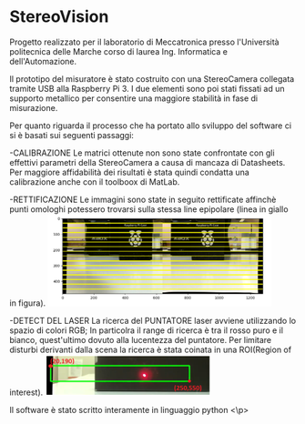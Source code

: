 # StereoVision

<p>
Progetto realizzato per il laboratorio di Meccatronica presso l'Università politecnica delle Marche 
corso di laurea Ing. Informatica e dell'Automazione.

Il prototipo del misuratore è stato costruito con una StereoCamera collegata tramite USB alla Raspberry Pi 3.
I due elementi sono poi stati fissati ad un supporto metallico per consentire una maggiore stabilità in fase di misurazione.

Per quanto riguarda il processo che ha portato allo sviluppo del software ci si è basati sui seguenti passaggi:

-CALIBRAZIONE
Le matrici ottenute non sono state confrontate con gli effettivi parametri della StereoCamera a causa di mancaza di Datasheets.
Per maggiore affidabilità dei risultati è stata quindi condatta una calibrazione anche con il toolboox di MatLab.

-RETTIFICAZIONE
Le immagini sono state in seguito rettificate affinchè punti omologhi potessero trovarsi sulla stessa line epipolare (linea in giallo in figura).
<img src="https://github.com/GiuseppeCannata/StereoVision/blob/master/imgs/Rettificazione_Imgs.PNG">

-DETECT DEL LASER
La ricerca del PUNTATORE laser avviene utilizzando lo spazio di colori RGB; In particolra il range di ricerca è tra il rosso puro e il bianco, quest'ultimo dovuto alla lucentezza del puntatore.
Per limitare disturbi derivanti dalla scena la ricerca è stata coinata in una ROI(Region of interest).
<img src="https://github.com/GiuseppeCannata/StereoVision/blob/master/imgs/ROI_Laser.PNG">

Il software è stato scritto interamente in linguaggio python
<\p>

